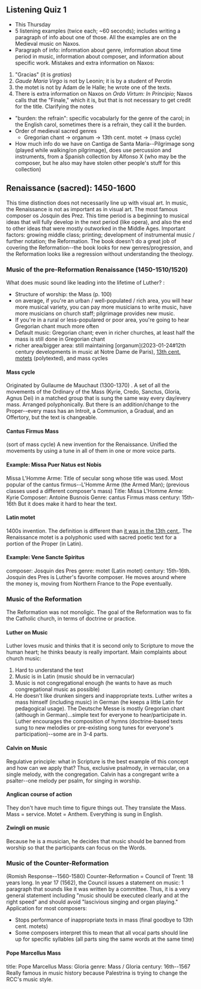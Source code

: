 ## Listening Quiz 1
* This Thursday
* 5 listening examples (twice each; ~60 seconds); includes writing a paragraph of info about one of those. All the examples are on the Medieval music on Naxos. 
* Paragraph of info: information about genre, imformation about time period in music, information about composer, and information about specific work. 
Mistakes and extra information on Naxos:
1. "Gracias" (it is *gratias*)
2. *Gaude Maria Virgo* is not by Leonin; it is by a student of Perotin
3. the motet is not by Adam de le Halle; he wrote one of the texts. 
4. There is extra information on Naxos on *Ordo Virtum: In Principio*; Naxos calls that the "Finale," which it is, but that is not necessary to get credit for the title. 
Clarifying the notes
* "burden: the refrain": specific vocabularly for the genre of the carol; in the English carol, sometimes there is a refrain, they call it the burden. 
* Order of medieval sacred genres
	* Gregorian chant → organum → 13th cent. motet → (mass cycle)
* How much info do we have on Cantiga de Santa Maria--Pilgrimage song (played while walking/on pilgrimage), does use percussion and instruments, from a Spanish collection by Alfonso X (who may be the composer, but he also may have stolen other people's stuff for this collection)
## Renaissance (sacred): 1450-1600
This time distinction does not necessarily line up with visual art. In music, the Renaissance is not as important as in visual art. 
The most famous composer os Josquin des Prez. 
This time period is a beginning to musical ideas that will fully develop in the next period (like opera), and also the end to other ideas that were mostly outworked in the Middle Ages. 
Important factors: growing middle class; printing; development of instrumental music / further notation; the Reformation. 
The book doesn't do a great job of covering the Reformation--the book looks for new genres/progression, and the Reformation looks like a regression without understanding the theology. 
### Music of the pre-Reformation Renaissance (1450-1510/1520)
What does music sound like leading into the lifetime of Luther? :
* Structure of worship: the Mass (p. 100)
* on average, if you're an urban / well-populated / rich area, you will hear more musical variety, you can pay more musicians to write music, have more musicians on church staff; pilgrimage provides new music. 
* If you're in a rural or less-populared or poor area, you're going to hear Gregorian chant much more often
* Default music: Gregorian chant; even in richer churches, at least half the mass is still done in Gregorian chant
* richer area/bigger area: still maintaining [organum](2023-01-24#12th century developments in music at Notre Dame de Paris), [13th cent. motets](2023-01-24#Motets) (polytexted), and mass cycles
#### Mass cycle
Originated by Gullaume de Mauchaut (1300-1370) . 
A set of all the movements of the Ordinary of the Mass (Kyrie, Credo, Sanctus, Gloria, Agnus Dei) in a matched group that is sung the same way every day/every mass.
Arranged polyphonically. 
But there is an addition/change to the Proper--every mass has an Introit, a Communion, a Gradual, and an Offertory, but the text is changeable. 
#### Cantus Firmus Mass
(sort of mass cycle)
A new invention for the Renaissance. 
Unified the movements by using a tune in all of them in one or more voice parts. 
#### Example: Missa Puer Natus est Nobis
Missa L'Homme Arme: Title of secular song whose title was used. 
Most popular of the cantus firmus--L'Homme Arme (the Armed Man); (previous classes used a different composer's mass)
Title: Missa L'Homme Arme: Kyrie
Composer: Antoine Busnois
Genre: cantus Firmus mass
century: 15th-16th
But it does make it hard to hear the text. 
#### Latin motet
1400s invention. 
The definition is different than [it was in the 13th cent.](2023-01-24#Motets). The Renaissance motet is a polyphonic used with sacred poetic text for a portion of the Proper (in Latin). 
#### Example: Vene Sancte Spiritus
composer: Josquin des Pres
genre: motet (Latin motet)
century: 15th-16th.
Josquin des Pres is Luther's favorite composer. He moves around where the money is, moving from Northern France to the Pope eventually. 
### Music of the Reformation
The Reformation was not monoligic. The goal of the Reformation was to fix the Catholic church, in terms of doctrine or practice. 
#### Luther on Music
Luther loves music and thinks that it is second only to Scripture to move the human heart; he thinks beauty is really important. 
Main complaints about church music:
1. Hard to understand the text
2. Music is in Latin (music should be in vernacular)
3. Music is not congregational enough (he wants to have as much congregational music as possible)
4. He doesn't like drunken singers and inappropriate texts. 
Luther writes a mass himself (including music) in German (he keeps a little Latin for pedagogical usage). The Deutsche Messe is mostly Gregorian chant (although in German)...simple text for everyone to hear/participate in. 
Luther encourages the composition of hymns (doctrine-based texts sung to new melodies or pre-existing song tunes for everyone's participation)--some are in 3-4 parts. 
#### Calvin on Music
Regulative principle: what in Scripture is the best example of this concept and how can we apply that?
Thus, exclusive psalmody, in vernacular, on a single melody, with the congregation. Calvin has a congregant write a psalter--one melody per psalm, for singing in worship. 
#### Anglican course of action
They don't have much time to figure things out. They translate the Mass. Mass = service. Motet = Anthem. Everything is sung in English. 
#### Zwingli on music
Because he is a musician, he decides that music should be banned from worship so that the participants can focus on the Words. 
### Music of the Counter-Reformation 
(Romish Response--1560-1580)
Counter-Reformation = Council of Trent: 18 years long. 
In year 17 (1562), the Council issues a statement on music: 1 paragraph that sounds like it was written by a committee. Thus, it is a very general statement including "music should be executed clearly and at the right speed" and should avoid "lascivious singing and organ playing."
Application for most composers:
* Stops performance of inappropriate texts in mass (final goodbye to 13th cent. motets)
* Some composers interpret this to mean that all vocal parts should line up for specific syllables (all parts sing the same words at the same time)
#### Pope Marcellus Mass
title: Pope Marcellus Mass: Gloria
genre: Mass / Gloria
century: 16th--1567
Really famous in music history because Palestrina is trying to change the RCC's music style. 